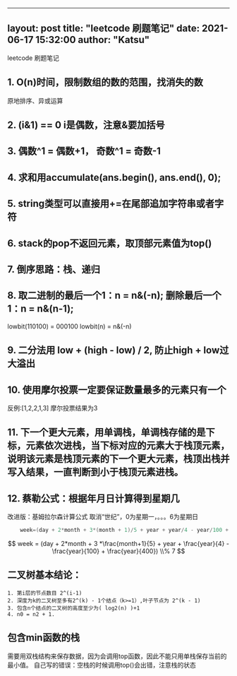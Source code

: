 
---
layout:     post
title:      "leetcode 刷题笔记"
date:       2021-06-17 15:32:00
author:     "Katsu"
---

leetcode 刷题笔记
## 1. O(n)时间，限制数组的数的范围，找消失的数
原地排序、异或运算

## 2. (i&1) == 0   i是偶数，注意&要加括号

## 3. 偶数^1 = 偶数+1， 奇数^1 = 奇数-1

## 4. 求和用accumulate(ans.begin(), ans.end(), 0);

## 5. string类型可以直接用+=在尾部追加字符串或者字符

## 6. stack的pop不返回元素，取顶部元素值为top()

## 7. 倒序思路：栈、递归

## 8. 取二进制的最后一个1：n = n&(-n);  删除最后一个1：n = n&(n-1);
lowbit(110100) = 000100
lowbit(n) = n&(-n)

## 9. 二分法用 low + (high - low) / 2, 防止high + low过大溢出

## 10. 使用摩尔投票一定要保证数量最多的元素只有一个
反例:[1,2,2,1,3]  摩尔投票结果为3

## 11. 下一个更大元素，用单调栈，单调栈存储的是下标，元素依次进栈，当下标对应的元素大于栈顶元素，说明该元素是栈顶元素的下一个更大元素，栈顶出栈并写入结果，一直判断到小于栈顶元素进栈。

## 12. 蔡勒公式：根据年月日计算得到星期几
改进版：基姆拉尔森计算公式   取消“世纪”，0为星期一，。。。6为星期日
```c++
    week=(day + 2*month + 3*(month + 1)/5 + year + year/4 - year/100 + year/400) % 7
```
$$ week = (day + 2*month + 3 *\frac{month+1}{5} + year + \frac{year}{4} - \frac{year}{100} + \frac{year}{400}) \\% 7 $$

## 二叉树基本结论：
    1. 第i层的节点数目 2^(i-1)
    2. 深度为k的二叉树至多有2^(k) - 1个结点（k>=1）,叶子节点为 2^(k - 1)
    3. 包含n个结点的二叉树的高度至少为( log2(n) )+1
    4. n0 = n2 + 1.



## 包含min函数的栈
需要用双栈结构来保存数据，因为会调用top函数，因此不能只用单栈保存当前的最小值。
自己写的错误：空栈的时候调用top()会出错，注意栈的状态

